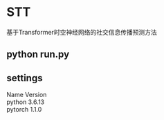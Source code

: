 # STT

基于Transformer时空神经网络的社交信息传播预测方法
## python run.py  
## settings 
Name                    Version            
python                    3.6.13              
pytorch                   1.1.0
